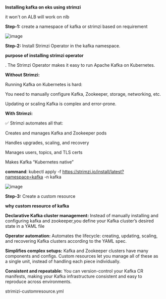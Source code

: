 **Installing kafka on eks using strimzi**

it won't on ALB will work on nlb

**Step-1:** create a namespace of kafka or strimzi based on requirement

![image](https://github.com/user-attachments/assets/c9d34afb-f009-42e4-863e-6f419bae6992)

**Step-2:** Install Strimzi Operator in the kafka namespace.

**purpose of installing strimzi operator**

. The Strimzi Operator makes it easy to run Apache Kafka on Kubernetes.

**Without Strimzi:**

Running Kafka on Kubernetes is hard:

You need to manually configure Kafka, Zookeeper, storage, networking, etc.

Updating or scaling Kafka is complex and error-prone.

**With Strimzi:**

✅ Strimzi automates all that:

Creates and manages Kafka and Zookeeper pods

Handles upgrades, scaling, and recovery

Manages users, topics, and TLS certs

Makes Kafka “Kubernetes native”

**command**: kubectl apply -f https://strimzi.io/install/latest?namespace=kafka -n kafka

![image](https://github.com/user-attachments/assets/b6aa8e0f-78a1-4801-a021-1ee50f0db14f)

**Step-3:** Create a custom resource

**why custom resource of kafka**

**Declarative Kafka cluster management:** Instead of manually installing and configuring kafka and zookeeper,you define your Kafka cluster’s desired state in a YAML file

**Operator automation:** Automates the lifecycle: creating, updating, scaling, and recovering Kafka clusters according to the YAML spec.

**Simplifies complex setups:** Kafka and Zookeeper clusters have many components and configs. Custom resources let you manage all of these as a single unit, instead of handling each piece individually.

**Consistent and repeatable:** You can version-control your Kafka CR manifests, making your Kafka infrastructure consistent and easy to reproduce across environments.

strimizi-customresource.yml

